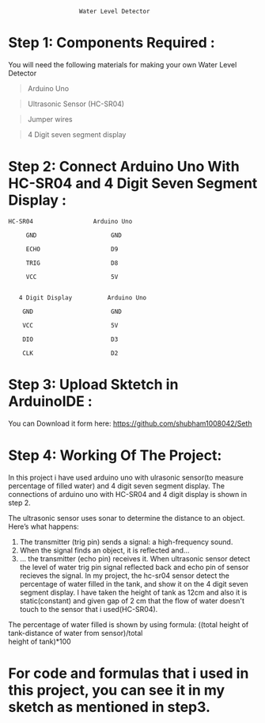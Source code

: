 						Water Level Detector
						
# Step 1: Components Required :
	
You will need the following materials for making your own Water Level Detector
>Arduino Uno

>Ultrasonic Sensor (HC-SR04)

>Jumper wires

>4 Digit seven segment display

# Step 2:  Connect Arduino Uno With HC-SR04 and 4 Digit Seven Segment Display : 
	HC-SR04                 Arduino Uno
         
		 GND	                 GND
         
         ECHO                    D9

         TRIG                    D8

         VCC                     5V


       4 Digit Display          Arduino Uno

        GND                      GND

        VCC                      5V

        DIO                      D3

        CLK                      D2


# Step 3: Upload Sktetch in ArduinoIDE :
 
You can Download it form here: https://github.com/shubham1008042/Seth


# Step 4: Working Of The Project:

In this project i have used arduino uno with ulrasonic sensor(to measure percentage of filled water) and 4 digit seven segment display. The connections of arduino uno with HC-SR04 and 4 digit display is shown in step 2.

The ultrasonic sensor uses sonar to determine the distance to an object. Here’s what happens:
1. The transmitter (trig pin) sends a signal: a high-frequency sound. 
2. When the signal finds an object, it is reflected and… 
3. … the transmitter (echo pin) receives it. 
When ultrasonic sensor detect the level of water trig pin signal reflected back and echo pin of sensor recieves the signal. In my project, the hc-sr04 sensor detect the percentage of water filled in the tank, and show it on the 4 digit seven segment display.
 I have taken the height of tank as 12cm and also it is static(constant) and given gap of 2 cm that the flow of water doesn't touch to the sensor that i used(HC-SR04).


The percentage of water filled is shown by using formula:
                          ((total height of tank-distance of water from sensor)/total   
                                                                                  height of tank)*100
										  
										  
# For code and formulas that i used in this project, you can see it in my sketch as mentioned in step3.


